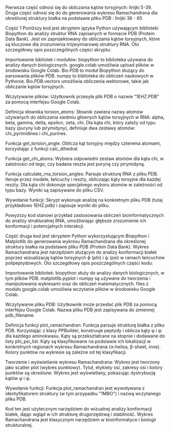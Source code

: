 Pierwsza część odnosi się do obliczania kątów torsyjnych: linijki 5-39.
Druga część odnosi się do do generowania wykresu Ramachandrana dla określonej struktury białka na podstawie pliku PDB : linijki 38 - 65

Część 1
Poniższy kod jest skryptem języka Python używającym biblioteki Biopython do analizy struktur RNA zapisanych w formacie PDB (Protein Data Bank). Jest on zaprojektowany do obliczania kątów torsyjnych, które są kluczowe dla zrozumienia trójwymiarowej struktury RNA. Oto szczegółowy opis poszczególnych części skryptu:

  Importowanie bibliotek i modułów:
        biopython to biblioteka używana do analizy danych biologicznych.
        google.colab umożliwia upload plików w środowisku Google Colab.
        Bio.PDB to moduł Biopython służący do parsowania plików PDB.
        numpy to biblioteka do obliczeń naukowych w Pythonie.
        Bio.PDB.vectors umożliwia obliczenia wektorowe, takie jak obliczanie kątów torsyjnych.

  Wczytywanie plików:
        Użytkownik przesyła plik PDB o nazwie "1EHZ.PDB" za pomocą interfejsu Google Colab.

  Definicja słownika torsion_atoms:
        Słownik zawiera nazwy atomów używanych do obliczania siedmiu głównych kątów torsyjnych w RNA: alpha, beta, gamma, delta, epsilon, zeta, chi.
        Dla kąta chi, który zależy od typu bazy (puryny lub pirymidyny), definiuje dwa zestawy atomów: chi_pyrimidines i chi_purines.

  Funkcja get_torsion_angle:
        Oblicza kąt torsyjny między czterema atomami, korzystając z funkcji calc_dihedral.

  Funkcja get_chi_atoms:
        Wybiera odpowiedni zestaw atomów dla kąta chi, w zależności od tego, czy badana reszta jest puryną czy pirymidyną.

  Funkcja calculate_rna_torsion_angles:
        Parsuje strukturę RNA z pliku PDB.
        Iteruje przez modele, łańcuchy i reszty, obliczając kąty torsyjne dla każdej reszty.
        Dla kąta chi dokonuje specjalnego wyboru atomów w zależności od typu bazy.
        Wyniki są zapisywane do pliku CSV.

  Wywołanie funkcji:
        Skrypt wykonuje analizę na konkretnym pliku PDB (tutaj przykładowo 1EHZ.pdb) i zapisuje wyniki do pliku.

Powyższy kod stanowi przykład zastosowania obliczeń bioinformatycznych do analizy strukturalnej RNA, umożliwiając głębsze zrozumienie ich konformacji i potencjalnych interakcji.

Część druga
kod jest skryptem Python wykorzystującym Biopython i Matplotlib do generowania wykresu Ramachandrana dla określonej struktury białka na podstawie pliku PDB (Protein Data Bank). Wykres Ramachandrana jest narzędziem służącym do analizy konformacji białek poprzez wizualizację kątów torsyjnych ϕ (phi) i ψ (psi) w ramach łańcuchów polipeptydowych. Oto szczegółowy opis poszczególnych części kodu:

   Importowanie bibliotek:
        biopython służy do analizy danych biologicznych, w tym plików PDB.
        matplotlib.pyplot i numpy są używane do tworzenia i manipulowania wykresami oraz do obliczeń matematycznych.
        files z modułu google.colab umożliwia wczytanie plików w środowisku Google Colab.

   Wczytywanie pliku PDB:
        Użytkownik może przesłać plik PDB za pomocą interfejsu Google Colab.
        Nazwa pliku PDB jest zapisywana do zmiennej pdb_filename.

  Definicja funkcji plot_ramachandran:
        Funkcja parsuje strukturę białka z pliku PDB.
        Korzystając z klasy PPBuilder, konstruuje peptydy i oblicza kąty φ i ψ dla każdego aminokwasu.
        Kąty są przekształcane na stopnie i dodawane do listy phi_psi_list.
        Kąty są klasyfikowane na podstawie ich lokalizacji w konkretnych regionach wykresu Ramachandrana (α-helisa, β-sheet, inne).
        Kolory punktów na wykresie są zależne od tej klasyfikacji.

   Tworzenie i wyświetlanie wykresu Ramachandrana:
        Wykres jest tworzony jako scatter plot (wykres punktowy).
        Tytuł, etykiety osi, zakresy osi i kolory punktów są określone.
        Wykres jest wyświetlany, pokazując dystrybucję kątów φ i ψ.

  Wywołanie funkcji:
        Funkcja plot_ramachandran jest wywoływana z identyfikatorem struktury (w tym przypadku "1MBO") i nazwą wczytanego pliku PDB.

Kod ten jest użytecznym narzędziem do wizualnej analizy konformacji białek, dając wgląd w ich strukturę drugorzędową i stabilność. Wykres Ramachandrana jest klasycznym narzędziem w bioinformatyce i biologii strukturalnej.

